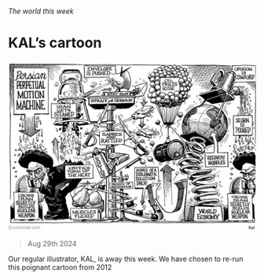 ###### The world this week

# KAL’s cartoon 

#####  

![image](images/20240831_WWD000.png) 

> Aug 29th 2024 

Our regular illustrator, KAL, is away this week. We have chosen to re-run this poignant cartoon from 2012






